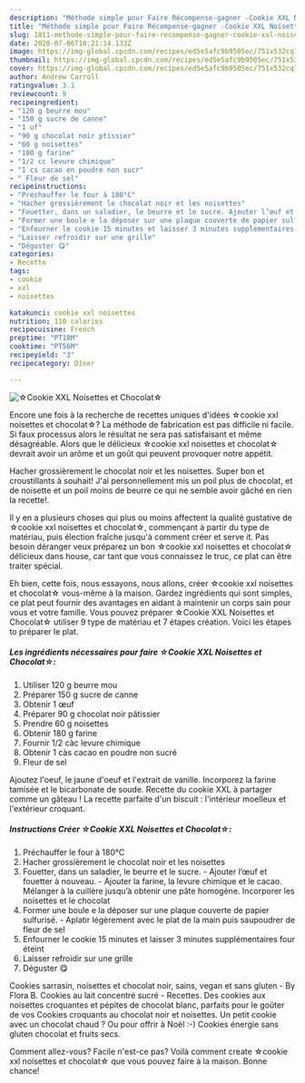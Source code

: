 ```yaml
---
description: "Méthode simple pour Faire Récompense-gagner ☆Cookie XXL Noisettes et Chocolat☆"
title: "Méthode simple pour Faire Récompense-gagner ☆Cookie XXL Noisettes et Chocolat☆"
slug: 1811-methode-simple-pour-faire-recompense-gagner-cookie-xxl-noisettes-et-chocolat
date: 2020-07-06T10:21:14.133Z
image: https://img-global.cpcdn.com/recipes/ed5e5afc9b9505ec/751x532cq70/☆cookie-xxl-noisettes-et-chocolat☆-photo-principale-de-la-recette.jpg
thumbnail: https://img-global.cpcdn.com/recipes/ed5e5afc9b9505ec/751x532cq70/☆cookie-xxl-noisettes-et-chocolat☆-photo-principale-de-la-recette.jpg
cover: https://img-global.cpcdn.com/recipes/ed5e5afc9b9505ec/751x532cq70/☆cookie-xxl-noisettes-et-chocolat☆-photo-principale-de-la-recette.jpg
author: Andrew Carroll
ratingvalue: 3.1
reviewcount: 9
recipeingredient:
- "120 g beurre mou"
- "150 g sucre de canne"
- "1 uf"
- "90 g chocolat noir ptissier"
- "60 g noisettes"
- "180 g farine"
- "1/2 cc levure chimique"
- "1 cs cacao en poudre non sucr"
- " Fleur de sel"
recipeinstructions:
- "Préchauffer le four à 180°C"
- "Hacher grossièrement le chocolat noir et les noisettes"
- "Fouetter, dans un saladier, le beurre et le sucre. Ajouter l’œuf et fouetter à nouveau. Ajouter la farine, la levure chimique et le cacao. Mélanger à la cuillère jusqu’à obtenir une pâte homogène. Incorporer les noisettes et le chocolat"
- "Former une boule e la déposer sur une plaque couverte de papier sulfurisé. Aplatir légèrement avec le plat de la main puis saupoudrer de fleur de sel"
- "Enfourner le cookie 15 minutes et laisser 3 minutes supplémentaires four éteint"
- "Laisser refroidir sur une grille"
- "Déguster 😋"
categories:
- Recette
tags:
- cookie
- xxl
- noisettes

katakunci: cookie xxl noisettes 
nutrition: 110 calories
recipecuisine: French
preptime: "PT18M"
cooktime: "PT56M"
recipeyield: "3"
recipecategory: Dîner

---
```



![☆Cookie XXL Noisettes et Chocolat☆](https://img-global.cpcdn.com/recipes/ed5e5afc9b9505ec/751x532cq70/☆cookie-xxl-noisettes-et-chocolat☆-photo-principale-de-la-recette.jpg)

Encore une fois à la recherche de recettes uniques d'idées ☆cookie xxl noisettes et chocolat☆? La méthode de fabrication est pas difficile ni facile. Si faux processus alors le résultat ne sera pas satisfaisant et même désagréable. Alors que le délicieux ☆cookie xxl noisettes et chocolat☆ devrait avoir un arôme et un goût qui peuvent provoquer notre appétit.

Hacher grossièrement le chocolat noir et les noisettes. Super bon et croustillants à souhait! J&#39;ai personnellement mis un poil plus de chocolat, et de noisette et un poil moins de beurre ce qui ne semble avoir gâché en rien la recette!.

Il y en a plusieurs choses qui plus ou moins affectent la qualité gustative de ☆cookie xxl noisettes et chocolat☆, commençant à partir du type de matériau, puis élection fraîche jusqu'à comment créer et serve it. Pas besoin déranger veux préparez un bon ☆cookie xxl noisettes et chocolat☆ délicieux dans house, car tant que vous connaissez le truc, ce plat can être traiter spécial.


Eh bien, cette fois, nous essayons, nous allons, créer ☆cookie xxl noisettes et chocolat☆ vous-même à la maison. Gardez ingrédients qui sont simples, ce plat peut fournir des avantages en aidant à maintenir un corps sain pour vous et votre famille. Vous pouvez préparer ☆Cookie XXL Noisettes et Chocolat☆ utiliser 9 type de matériau et 7 étapes création. Voici les étapes to préparer le plat.

<!--inarticleads1-->

##### Les ingrédients nécessaires pour faire ☆Cookie XXL Noisettes et Chocolat☆:

1. Utiliser 120 g beurre mou
1. Préparer 150 g sucre de canne
1. Obtenir 1 œuf
1. Préparer 90 g chocolat noir pâtissier
1. Prendre 60 g noisettes
1. Obtenir 180 g farine
1. Fournir 1/2 càc levure chimique
1. Obtenir 1 càs cacao en poudre non sucré
1.   Fleur de sel


Ajoutez l&#39;oeuf, le jaune d&#39;oeuf et l&#39;extrait de vanille. Incorporez la farine tamisée et le bicarbonate de soude. Recette du cookie XXL à partager comme un gâteau ! La recette parfaite d&#39;un biscuit : l&#39;intérieur moelleux et l&#39;extérieur croquant. 

<!--inarticleads2-->

##### Instructions Créer ☆Cookie XXL Noisettes et Chocolat☆:

1. Préchauffer le four à 180°C
1. Hacher grossièrement le chocolat noir et les noisettes
1. Fouetter, dans un saladier, le beurre et le sucre. - Ajouter l’œuf et fouetter à nouveau. - Ajouter la farine, la levure chimique et le cacao. Mélanger à la cuillère jusqu’à obtenir une pâte homogène. Incorporer les noisettes et le chocolat
1. Former une boule e la déposer sur une plaque couverte de papier sulfurisé. - Aplatir légèrement avec le plat de la main puis saupoudrer de fleur de sel
1. Enfourner le cookie 15 minutes et laisser 3 minutes supplémentaires four éteint
1. Laisser refroidir sur une grille
1. Déguster 😋


Cookies sarrasin, noisettes et chocolat noir, sains, vegan et sans gluten - By Flora B. Cookies au lait concentré sucré - Recettes. Des cookies aux noisettes croquantes et pépites de chocolat blanc, parfaits pour le goûter de vos Cookies croquants au chocolat noir et noisettes. Un petit cookie avec un chocolat chaud ? Ou pour offrir à Noël :-) Cookies énergie sans gluten chocolat et fruits secs. 


Comment allez-vous? Facile n'est-ce pas? Voilà comment create ☆cookie xxl noisettes et chocolat☆ que vous pouvez faire à la maison. Bonne chance!
